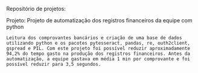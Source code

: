 Repositório de projetos:

Projeto: Projeto de automatização dos registros financeiros da equipe com python

	Leitura dos comprovantes bancários e criação de uma base de dados utilizando python e os pacotes pytesseract, pandas, re, outh2client, gspread e PIL. Com este projeto foi possível reduzir aproximadamente 94,2% do tempo gasto na produção dos registros financeiros. Antes da automatização, a equipe gastava em média 1 min por comprovante e foi possível reduzir para 3,5 segundos.